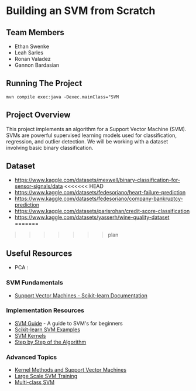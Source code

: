 # Building an SVM from Scratch

## Team Members
- Ethan Swenke
- Leah Sarles
- Ronan Valadez
- Gannon Bardasian


## Running The Project
 `mvn compile exec:java -Dexec.mainClass="SVM`

## Project Overview
This project implements an algorithm for a Support Vector Machine (SVM). SVMs are powerful supervised learning models used for classification, regression, and outlier detection. We will be working with a dataset involving basic binary classification.

## Dataset
- https://www.kaggle.com/datasets/mexwell/binary-classification-for-sensor-signals/data
<<<<<<< HEAD
- https://www.kaggle.com/datasets/fedesoriano/heart-failure-prediction
- https://www.kaggle.com/datasets/fedesoriano/company-bankruptcy-prediction
- https://www.kaggle.com/datasets/parisrohan/credit-score-classification 
- https://www.kaggle.com/datasets/yasserh/wine-quality-dataset
=======

>>>>>>> plan

## Useful Resources
- PCA : 

### SVM Fundamentals
- [Support Vector Machines - Scikit-learn Documentation](https://scikit-learn.org/stable/modules/svm.html)

### Implementation Resources
- [SVM Guide](https://www.csie.ntu.edu.tw/~cjlin/papers/guide/guide.pdf) - A guide to SVM's for beginners
- [Scikit-learn SVM Examples](https://scikit-learn.org/stable/auto_examples/svm/index.html)
- [SVM Kernels](https://data-flair.training/blogs/svm-kernel-functions/)
- [Step by Step of the Algorithm](https://towardsdatascience.com/implementing-svm-from-scratch-784e4ad0bc6a/)

### Advanced Topics
- [Kernel Methods and Support Vector Machines](https://www.cs.cmu.edu/~epxing/Class/10701-08s/Lecture/lecture16.pdf)
- [Large Scale SVM Training](https://www.csie.ntu.edu.tw/~cjlin/papers/distributed_svm/distributed_svm.pdf)
- [Multi-class SVM](https://www.jmlr.org/papers/volume2/crammer01a/crammer01a.pdf)
